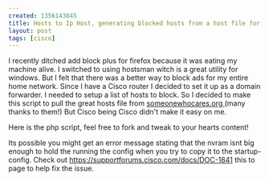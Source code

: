 ```yaml
--- 
created: 1356143845
title: Hosts to Ip Host, generating blocked hosts from a host file for a cisco router
layout: post
tags: [cisco]
---
```

<p>I recently ditched add block plus for firefox because it was eating my machine alive. I switched to using hostsman witch is a great utility for windows. But I felt that there was a better way to block ads for my entire home network. Since I have a Cisco router I decided to set it up as a domain forwarder. I needed to setup a list of hosts to block. So I decided to make this script to pull the great hosts file from <a target="_blank" href="http://someonewhocares.org ">someonewhocares.org </a>(many thanks to them!)   But Cisco being Cisco didn't make it easy on me.</p>
<p>Here is the php script, feel free to fork and tweak to your hearts content!</p>
<p>Its possible you might get an error message stating that the nvram isnt big enough to hold the running the config when you try to copy it to the startup-config. Check out <a href="https://supportforums.cisco.com/docs/DOC-1841">https://supportforums.cisco.com/docs/DOC-1841</a> this to page to help fix the issue.</p>
<script src="https://gist.github.com/4357122.js"></script>

